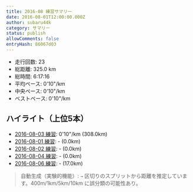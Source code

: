 ```yaml
---
title: 2016-08 練習サマリー
date: 2016-08-01T12:00:00.000Z
author: subaru44k
category: サマリー
status: publish
allowComments: false
entryHash: 86067d03
---
```

- 走行回数: 23
- 総距離: 325.0 km
- 総時間: 6:17:16
- 平均ペース: 0'10"/km
- 中央ペース: 0'10"/km
- ベストペース: 0'10"/km

## ハイライト（上位5本）
- [2016-08-03 練習](/2016-08-03-701bd251fc8b439869462adb02d7a9b5/): 0'10"/km (308.0km)
- [2016-08-01 練習](/2016-08-01-3ab11c671849b5eb5598898cbbf2491a/): - (0.0km)
- [2016-08-02 練習](/2016-08-02-96e0725dc3784eb5967ff1c3c3465d15/): - (0.0km)
- [2016-08-04 練習](/2016-08-04-135d2a89289253f7c0c690512875e4e6/): - (0.0km)
- [2016-08-06 練習](/2016-08-06-be081c80871a57aaa75242a12059993c/): - (17.0km)

> 自動生成（実験的機能）: `→` 区切りのスプリットから距離を推定しています。400m/1km/5km/10km に誤分類の可能性あり。
